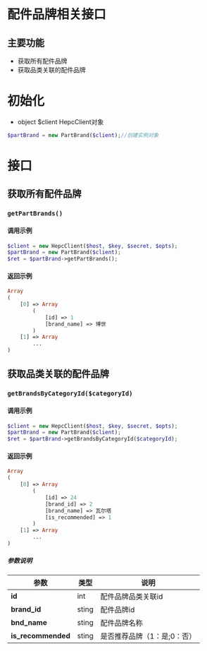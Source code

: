 # 配件品牌相关接口

## 主要功能

- 获取所有配件品牌
- 获取品类关联的配件品牌

# 初始化

+ object  $client  HepcClient对象

```php
$partBrand = new PartBrand($client);//创建实例对象
```

# 接口

## 获取所有配件品牌

### `getPartBrands()`

#### 调用示例

```php
$client = new HepcClient($host, $key, $secret, $opts);
$partBrand = new PartBrand($client);
$ret = $partBrand->getPartBrands();
```

#### 返回示例
```php
Array
(
    [0] => Array
        (
            [id] => 1
            [brand_name] => 博世
        )
    [1] => Array
        ...
)
```

## 获取品类关联的配件品牌

### `getBrandsByCategoryId($categoryId)`

#### 调用示例

```php
$client = new HepcClient($host, $key, $secret, $opts);
$partBrand = new PartBrand($client);
$ret = $partBrand->getBrandsByCategoryId($categoryId);
```

#### 返回示例
```php
Array
(
    [0] => Array
        (
            [id] => 24
            [brand_id] => 2
            [brand_name] => 瓦尔塔
            [is_recommended] => 1
        )
    [1] => Array 
        ...
)
```
##### 参数说明

参数 | 类型 | 说明
--- | --- | ---
**id** | int |配件品牌品类关联id
**brand_id** | sting | 配件品牌id
**bnd_name** | sting | 配件品牌名称
**is_recommended** | sting | 是否推荐品牌（1：是;0：否）
